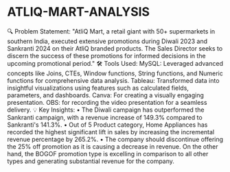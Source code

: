# ATLIQ-MART-ANALYSIS

🔍 Problem Statement: 
"AtliQ Mart, a retail giant with 50+ supermarkets in southern India, executed extensive promotions during Diwali 2023 and Sankranti 2024 on their AtliQ branded products. The Sales Director seeks to discern the success of these promotions for informed decisions in the upcoming promotional period." 
🛠️ Tools Used: 
MySQL: Leveraged advanced concepts like Joins, CTEs, Window functions, String functions, and Numeric functions for comprehensive data analysis. 
Tableau: Transformed data into insightful visualizations using features such as calculated fields, parameters, and dashboards. Canva: For creating a visually engaging presentation. 
OBS: for recording the video presentation for a seamless delivery. 
💡 Key Insights: 
•	The Diwali campaign has outperformed the Sankranti campaign, with a revenue increase of 149.3% compared to Sankranti's 141.3%.
•	Out of 5 Product category, Home Appliances has recorded the highest significant lift in sales by increasing the incremental revenue percentage by 265.2%. 
•	The company should discontinue offering the 25% off promotion as it is causing a decrease in revenue. On the other hand, the BOGOF promotion type is excelling in comparison to all other types and generating substantial revenue for the company.

